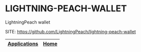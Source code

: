 # LIGHTNING-PEACH-WALLET
 
 LightningPeach wallet
 
 SITE: https://github.com/LightningPeach/lightning-peach-wallet

 | [Applications](https://portable-linux-apps.github.io/apps.html) | [Home](https://portable-linux-apps.github.io)
 | --- | --- |
